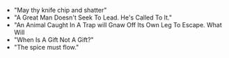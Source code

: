 * "May thy knife chip and shatter"
* "A Great Man Doesn't Seek To Lead. He's Called To It."
* "An Animal Caught In A Trap will Gnaw Off Its Own Leg To Escape. What Will
* "When Is A Gift Not A Gift?"
* "The spice must flow."